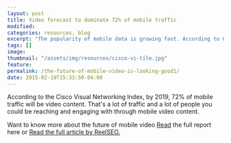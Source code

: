 ```yaml
---
layout: post
title: Video forecast to dominate 72% of mobile traffic
modified:
categories: resources, blog
excerpt: "The popularity of mobile data is growing fast. According to Cisco's Global Mobile Data Traffic Forecast Update: 2014–2019 , by the year 2019 72% of mobile traffic will be video content. Discover more the latest trends in mobile video here. "
tags: []
image:
thumbnail: "/assets/img/resources/cisco-vi-tile.jpg"
feature:
permalink: /the-future-of-mobile-video-is-looking-good1/
date: 2015-02-19T15:33:50-04:00
---
```


<div class="t-center video-containers mt-5 mb-5">
	<script src="https://publish.viostream.com/embed/ctoazt9px9nb"></script>
</div>

According to the Cisco Visual Networking Index, by 2019, 72% of mobile traffic will be video content. That's a lot of traffic and a lot of people you could be reaching and engaging with through mobile video content.

Want to know more about the future of mobile video <a class="bodyLink" href="http://www.cisco.com/c/en/us/solutions/collateral/service-provider/visual-networking-index-vni/white_paper_c11-520862.html">Read</a> the full report here or <a class="bodyLink" href="http://www.reelseo.com/2019-mobile-video-traffic/">Read the full article by ReelSEO.</a>